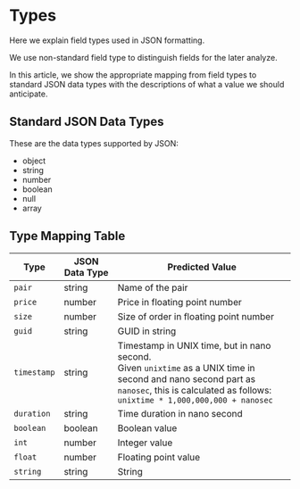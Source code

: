 # Types

Here we explain field types used in JSON formatting.

We use non-standard field type to distinguish fields for the later analyze.

In this article, we show the appropriate mapping from field types to standard JSON data types with the descriptions of what a value we should anticipate.

## Standard JSON Data Types

These are the data types supported by JSON:

- object
- string
- number
- boolean
- null
- array

## Type Mapping Table

| Type        | JSON Data Type | Predicted Value                                                                                                                                                                                            |
| ----------- | -------------- | ---------------------------------------------------------------------------------------------------------------------------------------------------------------------------------------------------------- |
| `pair`      | string         | Name of the pair                                                                                                                                                                                           |
| `price`     | number         | Price in floating point number                                                                                                                                                                             |
| `size`      | number         | Size of order in floating point number                                                                                                                                                                     |
| `guid`      | string         | GUID in string                                                                                                                                                                                             |
| `timestamp` | string         | Timestamp in UNIX time, but in nano second. <br /> Given `unixtime` as a UNIX time in second and nano second part as `nanosec`, this is calculated as follows: <br /> `unixtime * 1,000,000,000 + nanosec` |
| `duration`  | string         | Time duration in nano second                                                                                                                                                                               |
| `boolean`   | boolean        | Boolean value                                                                                                                                                                                              |
| `int`       | number         | Integer value                                                                                                                                                                                              |
| `float`     | number         | Floating point value                                                                                                                                                                                       |
| `string`    | string         | String                                                                                                                                                                                                     |

